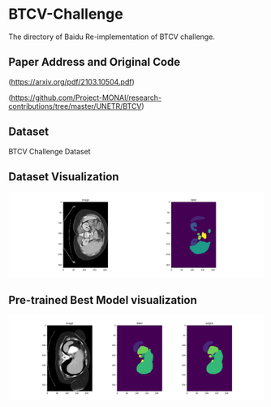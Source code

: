 # BTCV-Challenge

The directory of Baidu Re-implementation of BTCV challenge.

## Paper Address and Original Code


(https://arxiv.org/pdf/2103.10504.pdf)


(https://github.com/Project-MONAI/research-contributions/tree/master/UNETR/BTCV)

## Dataset

BTCV Challenge Dataset

## Dataset Visualization

![image](https://github.com/JerrycvWork/BTCV-Challenge/raw/main/data_samples.png)


## Pre-trained Best Model visualization

![image](https://github.com/JerrycvWork/BTCV-Challenge/raw/main/result.png)
